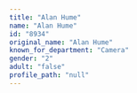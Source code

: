 ```yaml
---
title: "Alan Hume"
name: "Alan Hume"
id: "8934"
original_name: "Alan Hume"
known_for_department: "Camera"
gender: "2"
adult: "false"
profile_path: "null"
---
```

